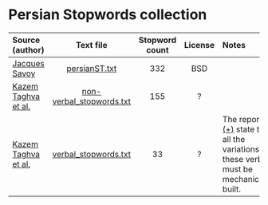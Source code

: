 # Persian Stopwords collection

|Source (author)             |Text file      |Stopword count|License         |Notes|
|:---------------------------|:-------------:|:-------------:|:-------------:|:----|
|[Jacques Savoy](http://members.unine.ch/jacques.savoy/clef/index.html)|[persianST.txt](Stopwords/Savoy/persianST.txt)|332|BSD||
|[Kazem Taghva et al.](https://www.researchgate.net/publication/228427943_A_list_of_farsi_stopwords)|[non-verbal_stopwords.txt](Stopwords/Taghva/non-verbal_stopwords.txt)|155|?||
|[Kazem Taghva et al.](https://www.researchgate.net/publication/228427943_A_list_of_farsi_stopwords)|[verbal_stopwords.txt](Stopwords/Taghva/verbal_stopwords.txt)|33|?|The report [(+)](https://www.researchgate.net/publication/228427943_A_list_of_farsi_stopwords) state that all the variations of these verbs must be mechanically built.|


